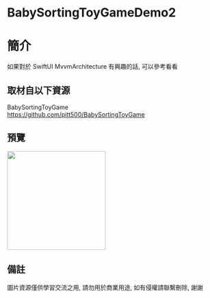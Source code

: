 # BabySortingToyGameDemo2

簡介
==================================
如果對於 SwiftUI MvvmArchitecture 有興趣的話, 可以參考看看                               

取材自以下資源
--------
BabySortingToyGame           
https://github.com/pitt500/BabySortingToyGame                                                                                                                     
                                                                                                                                                                       
預覽
--------
<p align="left">
  <img src="https://i.imgur.com/YgFSB1p.png" width="230"/>
</p> 

備註
--------
圖片資源僅供學習交流之用, 請勿用於商業用途, 如有侵權請聯繫刪除, 謝謝   
